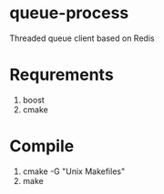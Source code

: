 queue-process
=============

Threaded queue client based on Redis

Requrements
=============

1. boost
2. cmake

Compile
=============

1. cmake -G "Unix Makefiles"
2. make
